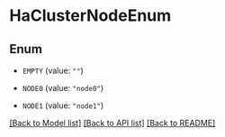 # HaClusterNodeEnum

## Enum


* `EMPTY` (value: `""`)

* `NODE0` (value: `"node0"`)

* `NODE1` (value: `"node1"`)


[[Back to Model list]](../README.md#documentation-for-models) [[Back to API list]](../README.md#documentation-for-api-endpoints) [[Back to README]](../README.md)


